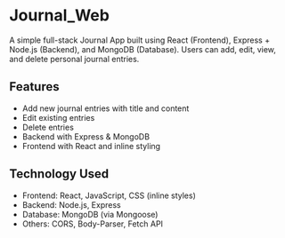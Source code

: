 # Journal_Web

A simple full-stack Journal App built using React (Frontend), Express + Node.js (Backend), and MongoDB (Database). Users can add, edit, view, and delete personal journal entries.

## Features
- Add new journal entries with title and content
- Edit existing entries
- Delete entries
- Backend with Express & MongoDB
- Frontend with React and inline styling

## Technology Used
- Frontend: React, JavaScript, CSS (inline styles)
- Backend: Node.js, Express
- Database: MongoDB (via Mongoose)
- Others: CORS, Body-Parser, Fetch API
